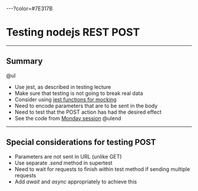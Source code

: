 ---?color=#7E317B

# Testing nodejs REST POST

---

## Summary

@ul
- Use jest, as described in testing lecture
- Make sure that testing is not going to break real data 
- Consider using [jest functions for mocking](https://jestjs.io/docs/en/mock-functions.html)
- Need to encode parameters that are to be sent in the body
- Need to test that the POST action has had the desired effect
- See the code from [Monday session](https://github.com/stevenaeola/Prog1920/tree/master/Monday/routing)
@ulend

---

## Special considerations for testing POST

- Parameters are not sent in URL (unlike GET)
- Use separate _.send_ method in supertest
- Need to wait for requests to finish within test method if sending multiple requests
- Add _await_ and _async_ appropriately to achieve this
